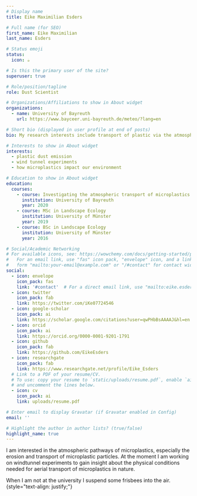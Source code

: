```yaml
---
# Display name
title: Eike Maximilian Esders

# Full name (for SEO)
first_name: Eike Maximilian
last_name: Esders

# Status emoji
status:
  icon: ☕️

# Is this the primary user of the site?
superuser: true

# Role/position/tagline
role: Dust Scientist

# Organizations/Affiliations to show in About widget
organizations:
  - name: University of Bayreuth
    url: https://www.bayceer.uni-bayreuth.de/meteo/?lang=en

# Short bio (displayed in user profile at end of posts)
bio: My research interests include transport of plastic via the atmosphere.

# Interests to show in About widget
interests:
  - plastic dust emission
  - wind tunnel experiments
  - how microplastics impact our environment

# Education to show in About widget
education:
  courses:
    - course: Investigating the atmospheric transport of microplastics.
      institution: University of Bayreuth
      year: 2020
    - course: MSc in Landscape Ecology
      institution: University of Münster
      year: 2019
    - course: BSc in Landscape Ecology
      institution: University of Münster
      year: 2016

# Social/Academic Networking
# For available icons, see: https://wowchemy.com/docs/getting-started/page-builder/#icons
#   For an email link, use "fas" icon pack, "envelope" icon, and a link in the
#   form "mailto:your-email@example.com" or "/#contact" for contact widget.
social:
  - icon: envelope
    icon_pack: fas
    link: '#contact'  # For a direct email link, use "mailto:eike.esders@uni-bayreuth.de".
  - icon: twitter
    icon_pack: fab
    link: https://twitter.com/iKe07724546
  - icon: google-scholar
    icon_pack: ai
    link: https://scholar.google.com/citations?user=qwPHbBsAAAAJ&hl=en
  - icon: orcid
    icon_pack: ai
    link: https://orcid.org/0000-0001-9201-1791
  - icon: github
    icon_pack: fab
    link: https://github.com/EikeEsders
  - icon: researchgate
    icon_pack: fab  
    link: https://www.researchgate.net/profile/Eike_Esders
  # Link to a PDF of your resume/CV.
  # To use: copy your resume to `static/uploads/resume.pdf`, enable `ai` icons in `params.yaml`,
  # and uncomment the lines below.
  - icon: cv
    icon_pack: ai
    link: uploads/resume.pdf

# Enter email to display Gravatar (if Gravatar enabled in Config)
email: ''

# Highlight the author in author lists? (true/false)
highlight_name: true
---
```



I am interested in the atmospheric pathways of microplastics, especially the erosion and transport of microplastic particles. At the moment I am working on windtunnel experiments to gain insight about the physical conditions needed for aerial transport of microplastics in nature. 

When I am not at the university I suspend some frisbees into the air.
{style="text-align: justify;"}
